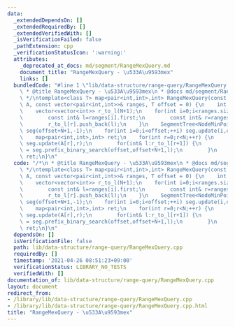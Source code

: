 ```yaml
---
data:
  _extendedDependsOn: []
  _extendedRequiredBy: []
  _extendedVerifiedWith: []
  _isVerificationFailed: false
  _pathExtension: cpp
  _verificationStatusIcon: ':warning:'
  attributes:
    _deprecated_at_docs: md/segment/RangeMexQuery.md
    document_title: "RangeMexQuery - \u533A\u9593mex"
    links: []
  bundledCode: "#line 1 \"lib/data-structure/range-query/RangeMexQuery.cpp\"\n/*\n\
    \ * @title RangeMexQuery - \u533A\u9593mex\n * @docs md/segment/RangeMexQuery.md\n\
    \ */\ntemplate<class T> map<pair<int,int>,int> RangeMexQuery(const vector<T>&\
    \ A, const vector<pair<int,int>>& ranges, T offset = 0) {\n    int N = A.size();\n\
    \    vector<vector<int>> r_to_l(N+1);\n    for(int i=0;i<ranges.size();++i) {\n\
    \        const int& l=ranges[i].first;\n        const int& r=ranges[i].second;\n\
    \        r_to_l[r].push_back(l);\n    }\n    SegmentTree<NodeMinPointUpdate<int>>\
    \ seg(offset+N+1,-1);\n    for(int i=0;i<offset;++i) seg.update(i,offset+N+1);\n\
    \    map<pair<int,int>,int> ret;\n    for(int r=0;r<N;++r) {\n        if(A[r]<=offset+N)\
    \ seg.update(A[r],r);\n        for(int& l:r_to_l[r+1]) {\n            ret[{l,r+1}]\
    \ = seg.prefix_binary_search(offset,offset+N+1,l);\n        }\n    }\n    return\
    \ ret;\n}\n"
  code: "/*\n * @title RangeMexQuery - \u533A\u9593mex\n * @docs md/segment/RangeMexQuery.md\n\
    \ */\ntemplate<class T> map<pair<int,int>,int> RangeMexQuery(const vector<T>&\
    \ A, const vector<pair<int,int>>& ranges, T offset = 0) {\n    int N = A.size();\n\
    \    vector<vector<int>> r_to_l(N+1);\n    for(int i=0;i<ranges.size();++i) {\n\
    \        const int& l=ranges[i].first;\n        const int& r=ranges[i].second;\n\
    \        r_to_l[r].push_back(l);\n    }\n    SegmentTree<NodeMinPointUpdate<int>>\
    \ seg(offset+N+1,-1);\n    for(int i=0;i<offset;++i) seg.update(i,offset+N+1);\n\
    \    map<pair<int,int>,int> ret;\n    for(int r=0;r<N;++r) {\n        if(A[r]<=offset+N)\
    \ seg.update(A[r],r);\n        for(int& l:r_to_l[r+1]) {\n            ret[{l,r+1}]\
    \ = seg.prefix_binary_search(offset,offset+N+1,l);\n        }\n    }\n    return\
    \ ret;\n}\n"
  dependsOn: []
  isVerificationFile: false
  path: lib/data-structure/range-query/RangeMexQuery.cpp
  requiredBy: []
  timestamp: '2021-04-26 08:51:23+09:00'
  verificationStatus: LIBRARY_NO_TESTS
  verifiedWith: []
documentation_of: lib/data-structure/range-query/RangeMexQuery.cpp
layout: document
redirect_from:
- /library/lib/data-structure/range-query/RangeMexQuery.cpp
- /library/lib/data-structure/range-query/RangeMexQuery.cpp.html
title: "RangeMexQuery - \u533A\u9593mex"
---
```

